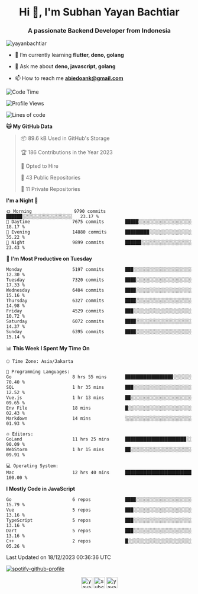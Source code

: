 <h1 align="center">Hi 👋, I'm Subhan Yayan Bachtiar</h1>
<h3 align="center">A passionate Backend Developer from Indonesia</h3>

<p align="left"> <img src="https://komarev.com/ghpvc/?username=yayanbachtiar" alt="yayanbachtiar" /> </p>

- 🌱 I’m currently learning **flutter, deno, golang**

- 💬 Ask me about **deno, javascript, golang**

- 📫 How to reach me **abiedoank@gmail.com**

<!--START_SECTION:waka-->
![Code Time](http://img.shields.io/badge/Code%20Time-6%2C216%20hrs%209%20mins-blue)

![Profile Views](http://img.shields.io/badge/Profile%20Views-0-blue)

![Lines of code](https://img.shields.io/badge/From%20Hello%20World%20I%27ve%20Written-46.3%20million%20lines%20of%20code-blue)

**🐱 My GitHub Data** 

> 📦 89.6 kB Used in GitHub's Storage 
 > 
> 🏆 186 Contributions in the Year 2023
 > 
> 💼 Opted to Hire
 > 
> 📜 43 Public Repositories 
 > 
> 🔑 11 Private Repositories 
 > 
**I'm a Night 🦉** 

```text
🌞 Morning                9790 commits        ██████░░░░░░░░░░░░░░░░░░░   23.17 % 
🌆 Daytime                7675 commits        █████░░░░░░░░░░░░░░░░░░░░   18.17 % 
🌃 Evening                14880 commits       █████████░░░░░░░░░░░░░░░░   35.22 % 
🌙 Night                  9899 commits        ██████░░░░░░░░░░░░░░░░░░░   23.43 % 
```
📅 **I'm Most Productive on Tuesday** 

```text
Monday                   5197 commits        ███░░░░░░░░░░░░░░░░░░░░░░   12.30 % 
Tuesday                  7320 commits        ████░░░░░░░░░░░░░░░░░░░░░   17.33 % 
Wednesday                6404 commits        ████░░░░░░░░░░░░░░░░░░░░░   15.16 % 
Thursday                 6327 commits        ████░░░░░░░░░░░░░░░░░░░░░   14.98 % 
Friday                   4529 commits        ███░░░░░░░░░░░░░░░░░░░░░░   10.72 % 
Saturday                 6072 commits        ████░░░░░░░░░░░░░░░░░░░░░   14.37 % 
Sunday                   6395 commits        ████░░░░░░░░░░░░░░░░░░░░░   15.14 % 
```


📊 **This Week I Spent My Time On** 

```text
🕑︎ Time Zone: Asia/Jakarta

💬 Programming Languages: 
Go                       8 hrs 55 mins       ██████████████████░░░░░░░   70.40 % 
SQL                      1 hr 35 mins        ███░░░░░░░░░░░░░░░░░░░░░░   12.52 % 
Vue.js                   1 hr 13 mins        ██░░░░░░░░░░░░░░░░░░░░░░░   09.65 % 
Env File                 18 mins             █░░░░░░░░░░░░░░░░░░░░░░░░   02.43 % 
Markdown                 14 mins             ░░░░░░░░░░░░░░░░░░░░░░░░░   01.93 % 

🔥 Editors: 
GoLand                   11 hrs 25 mins      ███████████████████████░░   90.09 % 
WebStorm                 1 hr 15 mins        ██░░░░░░░░░░░░░░░░░░░░░░░   09.91 % 

💻 Operating System: 
Mac                      12 hrs 40 mins      █████████████████████████   100.00 % 
```

**I Mostly Code in JavaScript** 

```text
Go                       6 repos             ████░░░░░░░░░░░░░░░░░░░░░   15.79 % 
Vue                      5 repos             ███░░░░░░░░░░░░░░░░░░░░░░   13.16 % 
TypeScript               5 repos             ███░░░░░░░░░░░░░░░░░░░░░░   13.16 % 
Dart                     5 repos             ███░░░░░░░░░░░░░░░░░░░░░░   13.16 % 
C++                      2 repos             █░░░░░░░░░░░░░░░░░░░░░░░░   05.26 % 
```




 Last Updated on 18/12/2023 00:36:36 UTC
<!--END_SECTION:waka-->

[![spotify-github-profile](https://spotify-github-profile.vercel.app/api/view?uid=31qtu2k4v3mbxp7clcmm6imuqq6e&cover_image=true&theme=default&show_offline=false&bar_color=53b14f&bar_color_cover=true)](https://github.com/kittinan/spotify-github-profile)


<p align="center">
<a href="https://dev.to/yayanbachtiar" target="blank"><img align="center" src="https://cdn.jsdelivr.net/npm/simple-icons@3.0.1/icons/dev-dot-to.svg" alt="yayanbachtiar" height="30" width="30" /></a>
<a href="https://linkedin.com/in/subchanyayanbachtiar" target="blank"><img align="center" src="https://cdn.jsdelivr.net/npm/simple-icons@3.0.1/icons/linkedin.svg" alt="subchanyayanbachtiar" height="30" width="30" /></a>
<a href="https://codesandbox.com/yayanbachtiar" target="blank"><img align="center" src="https://cdn.jsdelivr.net/npm/simple-icons@3.0.1/icons/codesandbox.svg" alt="yayanbachtiar" height="30" width="30" /></a>
</p>
